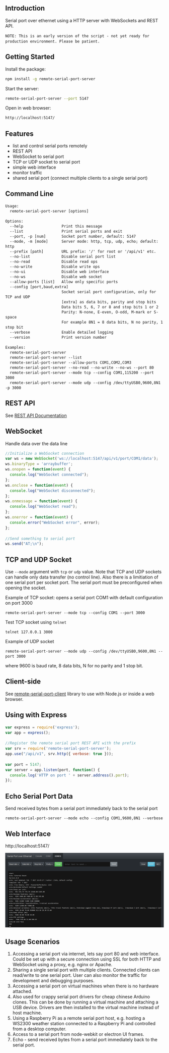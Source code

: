 ## Introduction

Serial port over ethernet using a HTTP server with WebSockets and REST API.

`NOTE: This is an early version of the script - not yet ready for production environment. Please be patient.`

## Getting Started

Install the package:
```bash
npm install -g remote-serial-port-server
```

Start the server:
```bash
remote-serial-port-server --port 5147
```

Open in web browser:
```bash
http://localhost:5147/
```

## Features

* list and control serial ports remotely
* REST API
* WebSocket to serial port
* TCP or UDP socket to serial port
* simple web interface
* monitor traffic
* shared serial port (connect multiple clients to a single serial port)

## Command Line

```
Usage:
  remote-serial-port-server [options]

Options:
  --help                 Print this message
  --list                 Print serial ports and exit
  --port, -p [num]       Socket port number, default: 5147
  --mode, -m [mode]      Server mode: http, tcp, udp, echo; default: http
  --prefix [path]        URL prefix: '/' for root or '/api/v1' etc.
  --no-list              Disable serial port list
  --no-read              Disable read ops
  --no-write             Disable write ops
  --no-ui                Disable web interface
  --no-ws                Disable web socket
  --allow-ports [list]   Allow only specific ports
  --config [port,baud,extra]
                         Socket serial port configuration, only for TCP and UDP
                         [extra] as data bits, parity and stop bits
                         Data bits 5, 6, 7 or 8 and stop bits 1 or 2
                         Parity: N-none, E-even, O-odd, M-mark or S-space
                         For example 8N1 = 8 data bits, N no parity, 1 stop bit
  --verbose              Enable detailed logging
  --version              Print version number

Examples:
  remote-serial-port-server
  remote-serial-port-server --list
  remote-serial-port-server --allow-ports COM1,COM2,COM3
  remote-serial-port-server --no-read --no-write --no-ws --port 80
  remote-serial-port-server --mode tcp --config COM1,115200 --port 3000
  remote-serial-port-server --mode udp --config /dev/ttyUSB0,9600,8N1 -p 3000
```

## REST API

See [REST API Documentation](API.md)

## WebSocket

<!--
Inside a browser open the control line first
```javascript
var wsc = new WebSocket('ws://localhost:5147/api/v1/port/COM1/control');
wsc.onopen = function(event) {
  var command = { event: "open", data: { baudRate: 9600 } };
  var packet = JSON.stringify(command);
  wsc.send(packet);
};
```
-->

Handle data over the data line
```javascript
//Initialize a WebSocket connection
var ws = new WebSocket('ws://localhost:5147/api/v1/port/COM1/data');
ws.binaryType = 'arraybuffer';
ws.onopen = function(event) {
  console.log("WebSocket connected");
};
ws.onclose = function(event) {
  console.log("WebSocket disconnected");
};
ws.onmessage = function(event) {
  console.log("WebSocket read");
};
ws.onerror = function(event) {
  console.error("WebSocket error", error);
};

//Send something to serial port
ws.send("AT;\n");
```

## TCP and UDP Socket

Use `--mode` argument with `tcp` or `udp` value. Note that TCP and UDP sockets can handle only data transfer (no control line). Also there is a limitiation of one serial port per socket port. The serial port must be preconfigured when opening the socket.

Example of TCP socket: opens a serial port COM1 with default configuration on port 3000
```
remote-serial-port-server --mode tcp --config COM1 --port 3000
```

Test TCP socket using `telnet`
```
telnet 127.0.0.1 3000
```

Example of UDP socket
```
remote-serial-port-server --mode udp --config /dev/ttyUSB0,9600,8N1 --port 3000
```
where 9600 is baud rate, 8 data bits, N for no parity and 1 stop bit.

## Client-side

See [remote-serial-port-client](https://github.com/papnkukn/remote-serial-port-client) library to use with Node.js or inside a web browser.

## Using with Express

```javascript
var express = require('express');
var app = express();

//Register the remote serial port REST API with the prefix
var srv = require('remote-serial-port-server');
app.use("/api/v1", srv.http({ verbose: true }));

var port = 5147;
var server = app.listen(port, function() {
  console.log('HTTP on port ' + server.address().port);
});
```

## Echo Serial Port Data

Send received bytes from a serial port immediately back to the serial port
```
remote-serial-port-server --mode echo --config COM1,9600,8N1 --verbose
```

## Web Interface

http://localhost:5147/

![Web Interface Screenshot](/wiki/screenshot-web-interface.png)

## Usage Scenarios

1. Accessing a serial port via internet, lets say port 80 and web interface. Could be set up with a secure connection using SSL for both HTTP and WebSocket using a proxy, e.g. nginx or Apache.
2. Sharing a single serial port with multiple clients. Connected clients can read/write to one serial port. User can also monitor the traffic for development and debugging purposes.
3. Accessing a serial port on virtual machines when there is no hardware attached.
4. Also used for crappy serial port drivers for cheap chinese Arduino clones. This can be done by running a virtual machine and attaching a USB device. Drivers are then installed to the virtual machine instead of host machine.
5. Using a Raspberry Pi as a remote serial port host, e.g. hosting a WS2300 weather station connected to a Raspberry Pi and controlled from a desktop computer.
6. Access to a serial port from node-webkit or electron UI frames.
7. Echo - send received bytes from a serial port immediately back to the serial port.
